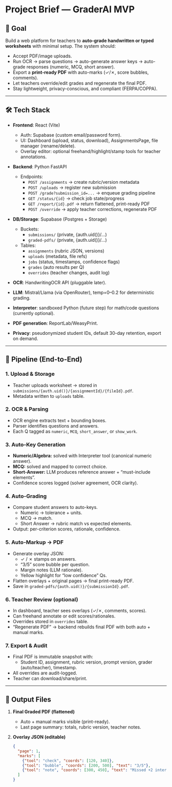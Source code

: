 # Project Brief — GraderAI MVP

## 🎯 Goal
Build a web platform for teachers to **auto-grade handwritten or typed worksheets** with minimal setup. The system should:
- Accept PDF/image uploads.
- Run OCR → parse questions → auto-generate answer keys → auto-grade responses (numeric, MCQ, short answer).
- Export a **print-ready PDF** with auto-marks (✓/✗, score bubbles, comments).
- Let teachers override/edit grades and regenerate the final PDF.
- Stay lightweight, privacy-conscious, and compliant (FERPA/COPPA).

---

## 🛠 Tech Stack
- **Frontend**: React (Vite)
  - Auth: Supabase (custom email/password form).
  - UI: Dashboard (upload, status, download), AssignmentsPage, file manager (rename/delete).
  - Overlay editor: optional freehand/highlight/stamp tools for teacher annotations.

- **Backend**: Python FastAPI
  - Endpoints:
    - `POST /assignments` → create rubric/version metadata
    - `POST /uploads` → register new submission
    - `POST /grade?submission_id=...` → enqueue grading pipeline
    - `GET /status/{id}` → check job state/progress
    - `GET /report/{id}.pdf` → return flattened, print-ready PDF
    - `POST /override` → apply teacher corrections, regenerate PDF

- **DB/Storage**: Supabase (Postgres + Storage)
  - Buckets:
    - `submissions/` (private, {auth.uid()}/…)
    - `graded-pdfs/` (private, {auth.uid()}/…)
  - Tables:
    - `assignments` (rubric JSON, versions)
    - `uploads` (metadata, file refs)
    - `jobs` (status, timestamps, confidence flags)
    - `grades` (auto results per Q)
    - `overrides` (teacher changes, audit log)

- **OCR**: HandwritingOCR API (pluggable later).

- **LLM**: Mistral/Llama (via OpenRouter), temp=0–0.2 for deterministic grading.

- **Interpreter**: sandboxed Python (future step) for math/code questions (currently optional).

- **PDF generation**: ReportLab/WeasyPrint.

- **Privacy**: pseudonymized student IDs, default 30-day retention, export on demand.

---

## 🔄 Pipeline (End-to-End)

### 1. Upload & Storage
- Teacher uploads worksheet → stored in `submissions/{auth.uid()}/{assignmentId}/{fileId}.pdf`.
- Metadata written to `uploads` table.

### 2. OCR & Parsing
- OCR engine extracts text + bounding boxes.
- Parser identifies questions and answers.
- Each Q tagged as `numeric`, `MCQ`, `short_answer`, or `show_work`.

### 3. Auto-Key Generation
- **Numeric/Algebra:** solved with Interpreter tool (canonical numeric answer).
- **MCQ:** solved and mapped to correct choice.
- **Short-Answer:** LLM produces reference answer + “must-include elements”.
- Confidence scores logged (solver agreement, OCR clarity).

### 4. Auto-Grading
- Compare student answers to auto-keys.
  - Numeric → tolerance + units.
  - MCQ → match.
  - Short Answer → rubric match vs expected elements.
- Output: per-criterion scores, rationale, confidence.

### 5. Auto-Markup → PDF
- Generate overlay JSON:
  - ✓ / ✗ stamps on answers.
  - “3/5” score bubble per question.
  - Margin notes (LLM rationale).
  - Yellow highlight for “low confidence” Qs.
- Flatten overlays + original pages → final print-ready PDF.
- Save in `graded-pdfs/{auth.uid()}/{submissionId}.pdf`.

### 6. Teacher Review (optional)
- In dashboard, teacher sees overlays (✓/✗, comments, scores).
- Can freehand annotate or edit scores/rationales.
- Overrides stored in `overrides` table.
- “Regenerate PDF” → backend rebuilds final PDF with both auto + manual marks.

### 7. Export & Audit
- Final PDF is immutable snapshot with:
  - Student ID, assignment, rubric version, prompt version, grader (auto/teacher), timestamp.
- All overrides are audit-logged.
- Teacher can download/share/print.

---

## 📑 Output Files

1. **Final Graded PDF (flattened)**
   - Auto + manual marks visible (print-ready).
   - Last page summary: totals, rubric version, teacher notes.

2. **Overlay JSON (editable)**
   ```json
   {
     "page": 1,
     "marks": [
       {"tool": "check", "coords": [120, 340]},
       {"tool": "bubble", "coords": [200, 500], "text": "3/5"},
       {"tool": "note", "coords": [300, 450], "text": "Missed +2 intercept"}
     ]
   }